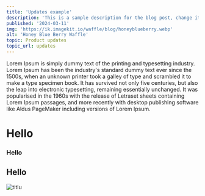 ```yaml
---
title: 'Updates example'
description: 'This is a sample description for the blog post, change it accordingly'
published: '2024-03-11'
img: 'https://ik.imagekit.io/waffle/blog/honeyblueberry.webp'
alt: 'Honey Blue Berry Waffle'
topic: Product updates
topic_url: updates
---
```

<!--more-->

Lorem Ipsum is simply dummy text of the printing and typesetting industry. Lorem Ipsum has been the industry's standard dummy text ever since the 1500s, when an unknown printer took a galley of type and scrambled it to make a type specimen book. It has survived not only five centuries, but also the leap into electronic typesetting, remaining essentially unchanged. It was popularised in the 1960s with the release of Letraset sheets containing Lorem Ipsum passages, and more recently with desktop publishing software like Aldus PageMaker including versions of Lorem Ipsum.

# Hello
### Hello
## Hello

![titlu](link)
